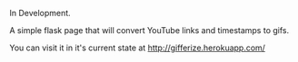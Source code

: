 In Development.

A simple flask page that will convert YouTube links and timestamps to gifs.

You can visit it in it's current state at http://gifferize.herokuapp.com/
